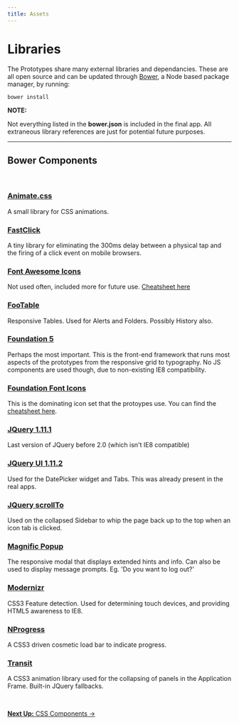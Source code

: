 ```yaml
---
title: Assets
---
```


# Libraries

The Prototypes share many external libraries and dependancies. These are all open source and can be updated through [Bower](http://bower.io), a Node based package manager, by running:

```
bower install
```

<div class="panel">
    <strong>NOTE:</strong>
    <p>Not everything listed in the <b>bower.json</b> is included in the final app. All extraneous library references are just for  potential future purposes.</p>
</div>

---

## Bower Components
<br>

### [Animate.css](http://daneden.github.io/animate.css/)

A small library for CSS animations.

### [FastClick](https://github.com/ftlabs/fastclick)

A tiny library for eliminating the 300ms delay between a physical tap and the firing of a click event on mobile browsers.

### [Font Awesome Icons](http://fontawesome.io/cheatsheet/)

Not used often, included more for future use. [Cheatsheet here](http://fontawesome.io/cheatsheet/)

### [FooTable](http://fooplugins.com/plugins/footable-jquery/)

Responsive Tables. Used for Alerts and Folders. Possibly History also.

### [Foundation 5](http://foundation.zurb.com/)

Perhaps the most important. This is the front-end framework that runs most aspects of the prototypes from the responsive grid to typography. No JS components are used though, due to non-existing IE8 compatibility.

### [Foundation Font Icons](http://zurb.com/playground/foundation-icon-fonts-3)

This is the dominating icon set that the protoypes use. You can find the [cheatsheet here](http://zurb.com/playground/foundation-icon-fonts-3).

### [JQuery 1.11.1](http://dimsemenov.com/plugins/magnific-popup/)

Last version of JQuery before 2.0 (which isn't IE8 compatible)

### [JQuery UI 1.11.2](https://jqueryui.com/)

Used for the DatePicker widget and Tabs. This was already present in the real apps.

### [JQuery scrollTo](https://github.com/flesler/jquery.scrollTo)

Used on the collapsed Sidebar to whip the page back up to the top when an icon tab is clicked.

### [Magnific Popup](http://dimsemenov.com/plugins/magnific-popup/)

The responsive modal that displays extended hints and info. Can also be used to display message prompts. Eg. 'Do you want to log out?'

### [Modernizr](http://modernizr.com/)

CSS3 Feature detection. Used for determining touch devices, and providing HTML5 awareness to IE8.

### [NProgress](http://mmenu.frebsite.nl/)

A CSS3 driven cosmetic load bar to indicate progress.

### [Transit](http://ricostacruz.com/jquery.transit/)

A CSS3 animation library used for the collapsing of panels in the Application Frame. Built-in JQuery fallbacks.

<br>

<p class="text-center medium-text-right">
  <a href="/docs/basics/css-components/"><b>Next Up:</b> CSS Components →</a>
</p>
